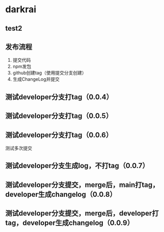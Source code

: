 # darkrai

## test2

## 发布流程

1. 提交代码
2. npm发包
3. github创建tag（使用提交分支创建）
4. 生成ChangeLog并提交

## 测试developer分支打tag（0.0.4）

## 测试developer分支打tag（0.0.5）

## 测试developer分支打tag（0.0.6）
  测试多次提交

## 测试developer分支生成log，不打tag（0.0.7）

## 测试developer分支提交，merge后，main打tag，developer生成changelog（0.0.8）

## 测试developer分支提交，merge后，developer打tag，developer生成changelog（0.0.9）